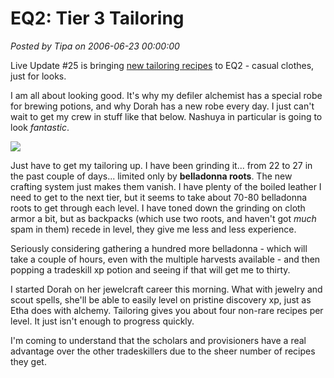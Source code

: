 # EQ2: Tier 3 Tailoring

*Posted by Tipa on 2006-06-23 00:00:00*

Live Update #25 is bringing [new tailoring recipes](http://eq2.eqtraders.com/articles/article_page.php?article=g93) to EQ2 - casual clothes, just for looks.


I am all about looking good. It's why my defiler alchemist has a special robe for brewing potions, and why Dorah has a new robe every day. I just can't wait to get my crew in stuff like that below. Nashuya in particular is going to look *fantastic*.


![](http://eq2.eqtraders.com/images/articles/small_28_regal.jpg)


Just have to get my tailoring up. I have been grinding it... from 22 to 27 in the past couple of days... limited only by **belladonna roots**. The new crafting system just makes them vanish. I have plenty of the boiled leather I need to get to the next tier, but it seems to take about 70-80 belladonna roots to get through each level. I have toned down the grinding on cloth armor a bit, but as backpacks (which use two roots, and haven't got *much* spam in them) recede in level, they give me less and less experience.


Seriously considering gathering a hundred more belladonna - which will take a couple of hours, even with the multiple harvests available - and then popping a tradeskill xp potion and seeing if that will get me to thirty. 


I started Dorah on her jewelcraft career this morning. What with jewelry and scout spells, she'll be able to easily level on pristine discovery xp, just as Etha does with alchemy. Tailoring gives you about four non-rare recipes per level. It just isn't enough to progress quickly.


I'm coming to understand that the scholars and provisioners have a real advantage over the other tradeskillers due to the sheer number of recipes they get.



